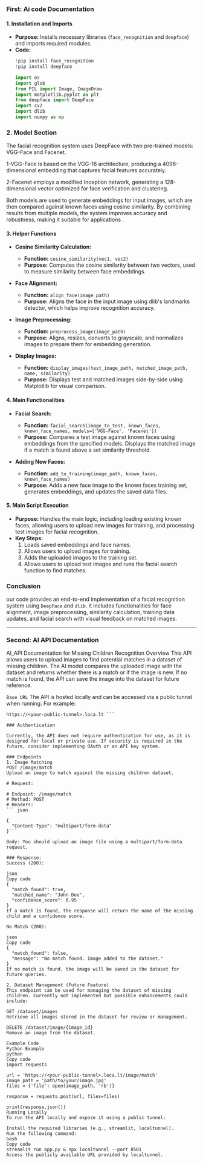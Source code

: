 ### First: Ai code Documentation

#### 1. **Installation and Imports**
   - **Purpose:** Installs necessary libraries (`face_recognition` and `deepface`) and imports required modules.
   - **Code:**
     ```python
     !pip install face_recognition
     !pip install deepface

     import os
     import glob
     from PIL import Image, ImageDraw
     import matplotlib.pyplot as plt
     from deepface import DeepFace
     import cv2
     import dlib
     import numpy as np
     ```
   
### 2. **Model Section**

The facial recognition system uses DeepFace with two pre-trained models: VGG-Face and Facenet.

1-VGG-Face is based on the VGG-16 architecture, producing a 4096-dimensional embedding that captures facial features accurately.

2-Facenet employs a modified Inception network, generating a 128-dimensional vector optimized for face verification and clustering.


Both models are used to generate embeddings for input images, which are then compared against known faces using cosine similarity. By combining results from multiple models, the system improves accuracy and robustness, making it suitable for applications .



#### 3. **Helper Functions**
   - **Cosine Similarity Calculation:**
     - **Function:** `cosine_similarity(vec1, vec2)`
     - **Purpose:** Computes the cosine similarity between two vectors, used to measure similarity between face embeddings.
   
   - **Face Alignment:**
     - **Function:** `align_face(image_path)`
     - **Purpose:** Aligns the face in the input image using dlib's landmarks detector, which helps improve recognition accuracy.
   
   - **Image Preprocessing:**
     - **Function:** `preprocess_image(image_path)`
     - **Purpose:** Aligns, resizes, converts to grayscale, and normalizes images to prepare them for embedding generation.
   
   - **Display Images:**
     - **Function:** `display_images(test_image_path, matched_image_path, name, similarity)`
     - **Purpose:** Displays test and matched images side-by-side using Matplotlib for visual comparison.

#### 4. **Main Functionalities**
   - **Facial Search:**
     - **Function:** `facial_search(image_to_test, known_faces, known_face_names, models=['VGG-Face', 'Facenet'])`
     - **Purpose:** Compares a test image against known faces using embeddings from the specified models. Displays the matched image if a match is found above a set similarity threshold.

   - **Adding New Faces:**
     - **Function:** `add_to_training(image_path, known_faces, known_face_names)`
     - **Purpose:** Adds a new face image to the known faces training set, generates embeddings, and updates the saved data files.

#### 5. **Main Script Execution**
   - **Purpose:** Handles the main logic, including loading existing known faces, allowing users to upload new images for training, and processing test images for facial recognition.
   - **Key Steps:**
     1. Loads saved embeddings and face names.
     2. Allows users to upload images for training.
     3. Adds the uploaded images to the training set.
     4. Allows users to upload test images and runs the facial search function to find matches.

### Conclusion
our code provides an end-to-end implementation of a facial recognition system using `DeepFace` and `dlib`. It includes functionalities for face alignment, image preprocessing, similarity calculation, training data updates, and facial search with visual feedback on matched images.

-----------------------------------

### Second: AI API Documentation
AI_API Documentation for Missing Children Recognition
Overview
This API allows users to upload images to find potential matches in a dataset of missing children. The AI model compares the uploaded image with the dataset and returns whether there is a match or if the image is new. If no match is found, the API can save the image into the dataset for future reference.

`Base URL`
The API is hosted locally and can be accessed via a public tunnel when running. For example:

```vbnet
https://<your-public-tunnel>.loca.lt ```

### Authentication

Currently, the API does not require authentication for use, as it is designed for local or private use. If security is required in the future, consider implementing OAuth or an API key system.

### Endpoints
1. Image Matching
POST /image/match
Upload an image to match against the missing children dataset.

# Request:

# Endpoint: /image/match
# Method: POST
# Headers:
``` json

{
  "Content-Type": "multipart/form-data"
}```

Body: You should upload an image file using a multipart/form-data request.

### Response:
Success (200):

json
Copy code
{
  "match_found": true,
  "matched_name": "John Doe",
  "confidence_score": 0.95
}
If a match is found, the response will return the name of the missing child and a confidence score.

No Match (200):

json
Copy code
{
  "match_found": false,
  "message": "No match found. Image added to the dataset."
}
If no match is found, the image will be saved in the dataset for future queries.

2. Dataset Management (Future Feature)
This endpoint can be used for managing the dataset of missing children. Currently not implemented but possible enhancements could include:

GET /dataset/images
Retrieve all images stored in the dataset for review or management.

DELETE /dataset/image/{image_id}
Remove an image from the dataset.

Example Code
Python Example
python
Copy code
import requests

url = 'https://<your-public-tunnel>.loca.lt/image/match'
image_path = 'path/to/your/image.jpg'
files = {'file': open(image_path, 'rb')}

response = requests.post(url, files=files)

print(response.json())
Running Locally
To run the API locally and expose it using a public tunnel:

Install the required libraries (e.g., streamlit, localtunnel).
Run the following command:
bash
Copy code
streamlit run app.py & npx localtunnel --port 8501
Access the publicly available URL provided by localtunnel.

